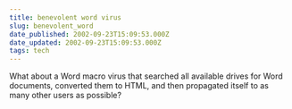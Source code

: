 ```yaml
---
title: benevolent word virus
slug: benevolent_word
date_published: 2002-09-23T15:09:53.000Z
date_updated: 2002-09-23T15:09:53.000Z
tags: tech
---
```


What about a Word macro virus that searched all available drives for Word documents, converted them to HTML, and then propagated itself to as many other users as possible?
